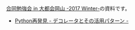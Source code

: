 [合同勉強会 in 大都会岡山 -2017 Winter-](https://gbdaitokai.connpass.com/event/58025/)の資料です。

* [Python再発見 - デコレータとその活用パターン -](https://slideship.com/users/@rhoboro/presentations/2017/12/YagWLokYuWX5Er78UdLbWX/)
